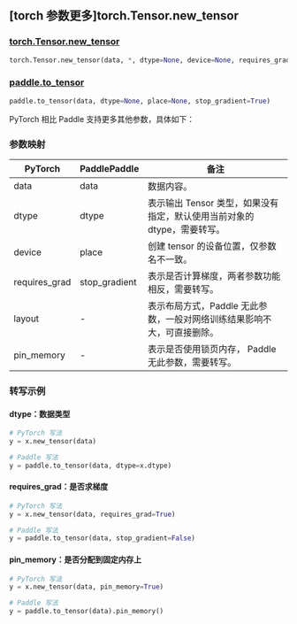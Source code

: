 ## [torch 参数更多]torch.Tensor.new_tensor

### [torch.Tensor.new_tensor](https://pytorch.org/docs/stable/generated/torch.Tensor.new_tensor.html#torch-tensor-new-tensor)

```python
torch.Tensor.new_tensor(data, *, dtype=None, device=None, requires_grad=False, layout=torch.strided, pin_memory=False)
```

### [paddle.to_tensor](https://www.paddlepaddle.org.cn/documentation/docs/zh/develop/api/paddle/to_tensor_cn.html)

```python
paddle.to_tensor(data, dtype=None, place=None, stop_gradient=True)
```

PyTorch 相比 Paddle 支持更多其他参数，具体如下：

### 参数映射

| PyTorch       | PaddlePaddle | 备注                                                         |
| ------------- | ------------ | ------------------------------------------------------------ |
| data          | data         | 数据内容。 |
| dtype         | dtype        | 表示输出 Tensor 类型，如果没有指定，默认使用当前对象的 dtype，需要转写。    |
| device        | place         | 创建 tensor 的设备位置，仅参数名不一致。                       |
| requires_grad | stop_gradient | 表示是否计算梯度，两者参数功能相反，需要转写。      |
| layout        | -            | 表示布局方式，Paddle 无此参数，一般对网络训练结果影响不大，可直接删除。 |
| pin_memory    | -            | 表示是否使用锁页内存， Paddle 无此参数，需要转写。       |

### 转写示例

#### dtype：数据类型

```python
# PyTorch 写法
y = x.new_tensor(data)

# Paddle 写法
y = paddle.to_tensor(data, dtype=x.dtype)
```

#### requires_grad：是否求梯度

```python
# PyTorch 写法
y = x.new_tensor(data, requires_grad=True)

# Paddle 写法
y = paddle.to_tensor(data, stop_gradient=False)
```

#### pin_memory：是否分配到固定内存上

```python
# PyTorch 写法
y = x.new_tensor(data, pin_memory=True)

# Paddle 写法
y = paddle.to_tensor(data).pin_memory()
```
